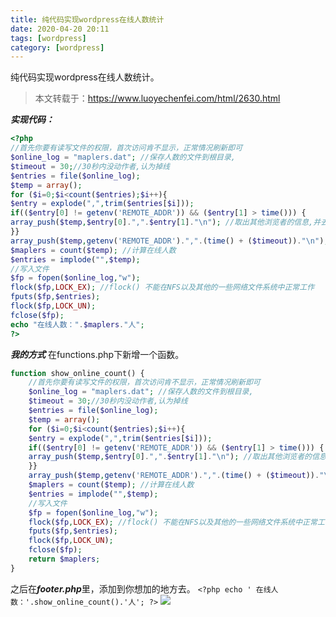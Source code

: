 ```yaml
---
title: 纯代码实现wordpress在线人数统计
date: 2020-04-20 20:11
tags: [wordpress]
category: [wordpress]
---
```

纯代码实现wordpress在线人数统计。
> 本文转载于：https://www.luoyechenfei.com/html/2630.html
<!--more-->

***实现代码：***
```php
<?php
//首先你要有读写文件的权限，首次访问肯不显示，正常情况刷新即可  
$online_log = "maplers.dat"; //保存人数的文件到根目录,  
$timeout = 30;//30秒内没动作者,认为掉线  
$entries = file($online_log);
$temp = array();
for ($i=0;$i<count($entries);$i++){
$entry = explode(",",trim($entries[$i]));
if(($entry[0] != getenv('REMOTE_ADDR')) && ($entry[1] > time())) {
array_push($temp,$entry[0].",".$entry[1]."\n"); //取出其他浏览者的信息,并去掉超时者,保存进$temp  
}}
array_push($temp,getenv('REMOTE_ADDR').",".(time() + ($timeout))."\n"); //更新浏览者的时间  
$maplers = count($temp); //计算在线人数  
$entries = implode("",$temp);
//写入文件  
$fp = fopen($online_log,"w");
flock($fp,LOCK_EX); //flock() 不能在NFS以及其他的一些网络文件系统中正常工作  
fputs($fp,$entries);
flock($fp,LOCK_UN);
fclose($fp);
echo "在线人数：".$maplers."人";
?>
```

***我的方式***
在functions.php下新增一个函数。
```php
function show_online_count() {
	//首先你要有读写文件的权限，首次访问肯不显示，正常情况刷新即可  
	$online_log = "maplers.dat"; //保存人数的文件到根目录,  
	$timeout = 30;//30秒内没动作者,认为掉线  
	$entries = file($online_log);
	$temp = array();
	for ($i=0;$i<count($entries);$i++){
	$entry = explode(",",trim($entries[$i]));
	if(($entry[0] != getenv('REMOTE_ADDR')) && ($entry[1] > time())) {
	array_push($temp,$entry[0].",".$entry[1]."\n"); //取出其他浏览者的信息,并去掉超时者,保存进$temp  
	}}
	array_push($temp,getenv('REMOTE_ADDR').",".(time() + ($timeout))."\n"); //更新浏览者的时间  
	$maplers = count($temp); //计算在线人数  
	$entries = implode("",$temp);
	//写入文件  
	$fp = fopen($online_log,"w");
	flock($fp,LOCK_EX); //flock() 不能在NFS以及其他的一些网络文件系统中正常工作  
	fputs($fp,$entries);
	flock($fp,LOCK_UN);
	fclose($fp);
	return $maplers;
}
```
之后在***footer.php***里，添加到你想加的地方去。
`<?php echo ' 在线人数：'.show_online_count().'人'; ?>`
![](https://img2020.cnblogs.com/blog/1822317/202004/1822317-20200420200941136-1604143353.png)
